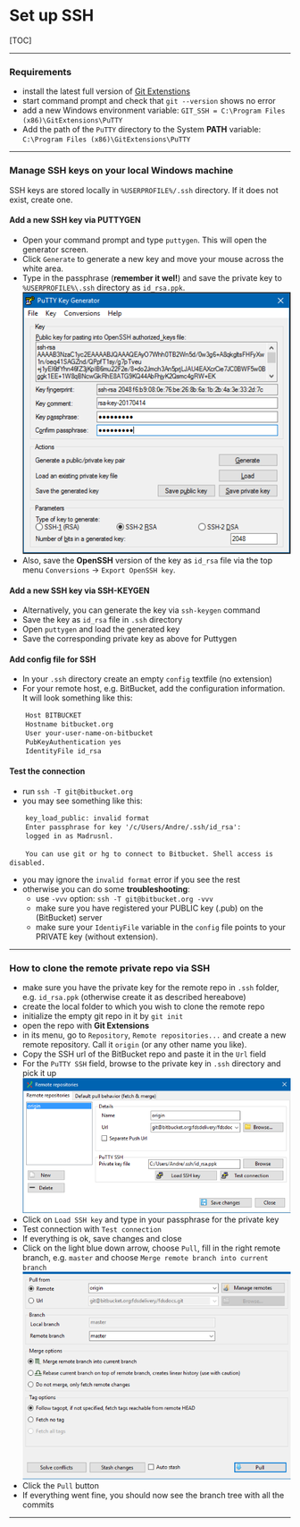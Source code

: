 # Set up SSH

[TOC]

---

### Requirements

* install the latest full version of [Git Extenstions](https://gitextensions.github.io/)
* start command prompt and check that `git --version` shows no error
* add a new Windows environment variable: `GIT_SSH = C:\Program Files (x86)\GitExtensions\PuTTY`
* Add the path of the `PuTTY` directory to the System __PATH__ variable: `C:\Program Files (x86)\GitExtensions\PuTTY`

---

### Manage SSH keys on your local Windows machine

SSH keys are stored locally in `%USERPROFILE%/.ssh` directory. If it does not exist, create one.

#### Add a new SSH key via PUTTYGEN

* Open your command prompt and type `puttygen`. This will open the generator screen.
* Click `Generate` to generate a new key and move your mouse across the white area.
* Type in the passphrase (__remember it wel!__) and save the private key to `%USERPROFILE%\.ssh` directory as `id_rsa.ppk`.  
![puttygen](../img/ssh_new.png)
* Also, save the __OpenSSH__ version of the key as `id_rsa` file via the top menu `Conversions` -> `Export OpenSSH key`.

#### Add a new SSH key via SSH-KEYGEN

* Alternatively, you can generate the key via `ssh-keygen` command
* Save the key as `id_rsa` file in `.ssh` directory
* Open `puttygen` and load the generated key
* Save the corresponding private key as above for Puttygen

#### Add config file for SSH

* In your `.ssh` directory create an empty `config` textfile (no extension)
* For your remote host, e.g. BitBucket, add the configuration information. It will look something like this:
```none
    Host BITBUCKET
    Hostname bitbucket.org
    User your-user-name-on-bitbucket
    PubKeyAuthentication yes
    IdentityFile id_rsa
```

#### Test the connection

* run `ssh -T git@bitbucket.org`
* you may see something like this:
```none
    key_load_public: invalid format
    Enter passphrase for key '/c/Users/Andre/.ssh/id_rsa':
    logged in as Madrusnl.

    You can use git or hg to connect to Bitbucket. Shell access is disabled.
```
* you may ignore the `invalid format` error if you see the rest
* otherwise you can do some __troubleshooting__:
    * use `-vvv` option: `ssh -T git@bitbucket.org -vvv`
    * make sure you have registered your PUBLIC key (.pub) on the (BitBucket) server
    * make sure your `IdentiyFile` variable in the `config` file points to your PRIVATE key (without extension).

---

### How to clone the remote private repo via SSH

* make sure you have the private key for the remote repo in `.ssh` folder, e.g. `id_rsa.ppk` (otherwise create it as described hereabove)
* create the local folder to which you wish to clone the remote repo
* initialize the empty git repo in it by `git init`
* open the repo with __Git Extensions__
* in its menu, go to `Repository`, `Remote repositories...` and create a new remote repository. Call it `origin` (or any other name you like). 
* Copy the SSH url of the BitBucket repo and paste it in the `Url` field
* For the `PuTTY SSH` field, browse to the private key in `.ssh` directory and pick it up
    ![remote ssh](../img/ssh_remote.png)
* Click on `Load SSH key` and type in your passphrase for the private key
* Test connection with `Test connection`
* If everything is ok, save changes and close
* Click on the light blue down arrow, choose `Pull`, fill in the right remote branch, e.g. `master` and choose `Merge remote branch into current branch`
    ![pull via ssh](../img/ssh_pull.png)
* Click the `Pull` button
* If everything went fine, you should now see the branch tree with all the commits

---
